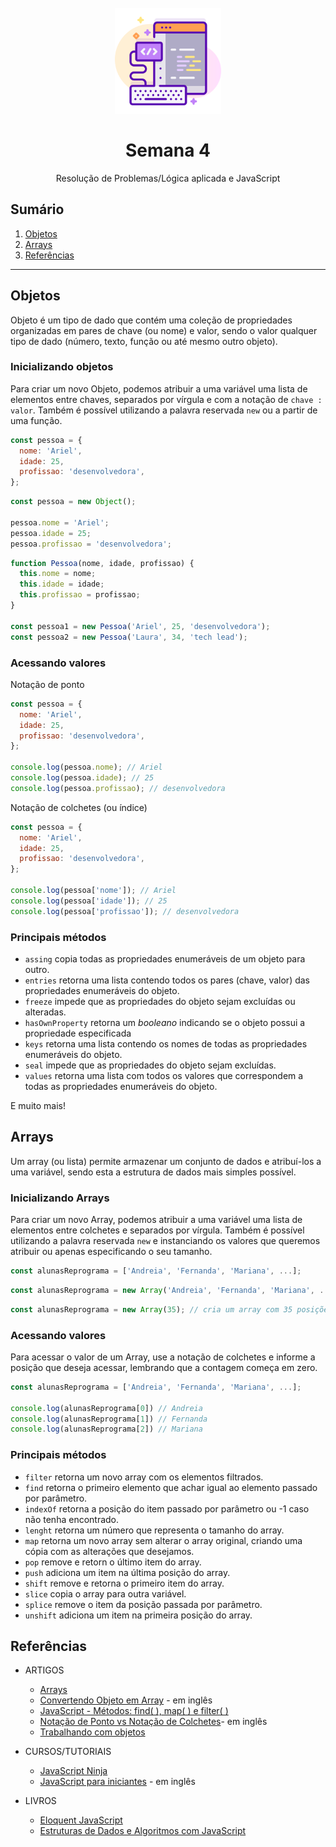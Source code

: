 <h1 align="center">
  <br>
  <img src="assets/web-development.png" alt="Front-End Checklist" width="170">
  <br>
    <br>
        Semana 4
  <br>
</h1>
<p align="center">Resolução de Problemas/Lógica aplicada e JavaScript<p>

## Sumário

1. [Objetos](#objetos)
2. [Arrays](#arrays)
3. [Referências](#referências)

---

## Objetos

Objeto é um tipo de dado que contém uma coleção de propriedades organizadas em pares de chave (ou nome) e valor, sendo o valor qualquer tipo de dado (número, texto, função ou até mesmo outro objeto).

### Inicializando objetos

Para criar um novo Objeto, podemos atribuir a uma variável uma lista de elementos entre chaves, separados por vírgula e com a notação de `chave : valor`. Também é possível utilizando a palavra reservada `new` ou a partir de uma função.

```javascript
const pessoa = {
  nome: 'Ariel',
  idade: 25,
  profissao: 'desenvolvedora',
};
```

```javascript
const pessoa = new Object();

pessoa.nome = 'Ariel';
pessoa.idade = 25;
pessoa.profissao = 'desenvolvedora';
```

```javascript
function Pessoa(nome, idade, profissao) {
  this.nome = nome;
  this.idade = idade;
  this.profissao = profissao;
}

const pessoa1 = new Pessoa('Ariel', 25, 'desenvolvedora');
const pessoa2 = new Pessoa('Laura', 34, 'tech lead');
```

### Acessando valores

Notação de ponto

```javascript
const pessoa = {
  nome: 'Ariel',
  idade: 25,
  profissao: 'desenvolvedora',
};

console.log(pessoa.nome); // Ariel
console.log(pessoa.idade); // 25
console.log(pessoa.profissao); // desenvolvedora
```

Notação de colchetes (ou índice)

```javascript
const pessoa = {
  nome: 'Ariel',
  idade: 25,
  profissao: 'desenvolvedora',
};

console.log(pessoa['nome']); // Ariel
console.log(pessoa['idade']); // 25
console.log(pessoa['profissao']); // desenvolvedora
```

### Principais métodos

- `assing` copia todas as propriedades enumeráveis de um objeto para outro.
- `entries` retorna uma lista contendo todos os pares (chave, valor) das propriedades enumeráveis do objeto.
- `freeze` impede que as propriedades do objeto sejam excluídas ou alteradas.
- `hasOwnProperty` retorna um _booleano_ indicando se o objeto possui a propriedade especificada
- `keys` retorna uma lista contendo os nomes de todas as propriedades enumeráveis do objeto.
- `seal` impede que as propriedades do objeto sejam excluídas.
- `values` retorna uma lista com todos os valores que correspondem a todas as propriedades enumeráveis do objeto.

E muito mais!

## Arrays

Um array (ou lista) permite armazenar um conjunto de dados e atribuí-los a uma variável, sendo esta a estrutura de dados mais simples possível.

### Inicializando Arrays

Para criar um novo Array, podemos atribuir a uma variável uma lista de elementos entre colchetes e separados por vírgula. Também é possível utilizando a palavra reservada `new` e instanciando os valores que queremos atribuir ou apenas especificando o seu tamanho.

```javascript
const alunasReprograma = ['Andreia', 'Fernanda', 'Mariana', ...];
```

```javascript
const alunasReprograma = new Array('Andreia', 'Fernanda', 'Mariana', ...);
```

```javascript
const alunasReprograma = new Array(35); // cria um array com 35 posições
```

### Acessando valores

Para acessar o valor de um Array, use a notação de colchetes e informe a posição que deseja acessar, lembrando que a contagem começa em zero.

```javascript
const alunasReprograma = ['Andreia', 'Fernanda', 'Mariana', ...];

console.log(alunasReprograma[0]) // Andreia
console.log(alunasReprograma[1]) // Fernanda
console.log(alunasReprograma[2]) // Mariana
```

### Principais métodos

- `filter` retorna um novo array com os elementos filtrados.
- `find` retorna o primeiro elemento que achar igual ao elemento passado por parâmetro.
- `indexOf` retorna a posição do item passado por parâmetro ou -1 caso não tenha encontrado.
- `lenght` retorna um número que representa o tamanho do array.
- `map` retorna um novo array sem alterar o array original, criando uma cópia com as alterações que desejamos.
- `pop` remove e retorn o último item do array.
- `push` adiciona um item na última posição do array.
- `shift` remove e retorna o primeiro item do array.
- `slice` copia o array para outra variável.
- `splice` remove o item da posição passada por parâmetro.
- `unshift` adiciona um item na primeira posição do array.

## Referências

- ARTIGOS

  - [Arrays](https://developer.mozilla.org/pt-BR/docs/Web/JavaScript/Reference/Global_Objects/Array)
  - [Convertendo Objeto em Array](https://www.samanthaming.com/tidbits/76-converting-object-to-array/) - em inglês
  - [JavaScript - Métodos: find( ), map( ) e filter( )](https://medium.com/reprogramabr/m%C3%A9todos-de-arrays-find-map-e-filter-dcbbdf7c5be0)
  - [Notação de Ponto vs Notação de Colchetes](https://www.samanthaming.com/tidbits/65-dot-vs-bracket-notation/)- em inglês
  - [Trabalhando com objetos](https://developer.mozilla.org/pt-BR/docs/Web/JavaScript/Guide/Trabalhando_com_Objetos#:~:text=A%20linguagem%20JavaScript%20%C3%A9%20projetada,considerada%20um%20m%C3%A9todo%20do%20objeto.)

- CURSOS/TUTORIAIS

  - [JavaScript Ninja](https://www.udemy.com/course/curso-javascript-ninja/)
  - [JavaScript para iniciantes](https://node-girls.gitbook.io/beginners-javascript/) - em inglês

- LIVROS
  - [Eloquent JavaScript](https://braziljs.github.io/eloquente-javascript/)
  - [Estruturas de Dados e Algoritmos com JavaScript](https://www.amazon.com.br/Estruturas-Dados-Algoritmos-Com-Javascript/dp/8575226932)
